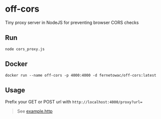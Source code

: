 # off-cors
Tiny proxy server in NodeJS for preventing browser CORS checks

## Run
```
node cors_proxy.js
```

## Docker
```
docker run --name off-cors -p 4000:4000 -d fernetowac/off-cors:latest
```

## Usage

Prefix your GET or POST url with `http://localhost:4000/proxy?url=`

>See [example.http](/example.http)